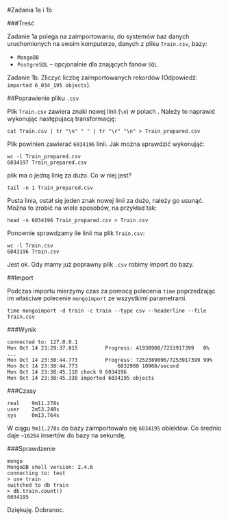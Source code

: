 #Zadania 1a i 1b

###Treść

Zadanie 1a polega na zaimportowaniu, do systemów baz danych uruchomionych na swoim komputerze, danych z pliku `Train.csv`, bazy:

 * `MongoDB`
 * `PostgreSQL` – opcjonalnie dla znających fanów `SQL`

Zadanie 1b. Zliczyć liczbę zaimportowanych rekordów (Odpowiedź: `imported 6_034_195 objects`).

##Poprawienie pliku `.csv`

Plik `Train.csv` zawiera znaki nowej linii (`\n`) w polach . Należy to naprawić wykonując następujacą transformację:

	cat Train.csv | tr "\n" " " | tr "\r" "\n" > Train_prepared.csv

Plik powinien zawierać `6034196` linii. Jak można sprawdzić wykonująć:

	wc -l Train_prepared.csv
	6034197 Train_prepared.csv

plik ma o jedną linię za dużo. Co w niej jest?

	tail -n 1 Train_prepared.csv

Pusta linia, ostał się jeden znak nowej linii za dużo, należy go usunąć. Można to zrobić na wiele sposobów, na przykład tak:
	
	head -n 6034196 Train_prepared.csv > Train.csv

Ponownie sprawdzamy ile linii ma plik `Train.csv`:

	wc -l Train.csv
	6043196 Train.csv

Jest ok. Gdy mamy już poprawny plik `.csv` robimy import do bazy.

##Import

Podczas importu mierzymy czas za pomocą polecenia `time` poprzedzając im właściwe polecenie `mongoimport` ze wszystkimi parametrami.

	time mongoimport -d train -c train --type csv --headerline --file Train.csv

###Wynik

	connected to: 127.0.0.1
	Mon Oct 14 23:29:37.015 		Progress: 41930908/7253917399	0%
	...
	Mon Oct 14 23:38:44.773 		Progress: 7252389096/7253917399	99%
	Mon Oct 14 23:38:44.773 			6032900	10968/second
	Mon Oct 14 23:38:45.110 check 9 6034196
	Mon Oct 14 23:38:45.338 imported 6034195 objects

###Czasy

	real	9m11.278s
	user	2m53.240s
	sys 	0m13.764s

W ciągu `9m11.278s` do bazy zaimportowało się `6034195` obiektów. Co średnio daje `~16264` insertów do bazy na sekundę.

###Sprawdzenie

	mongo
	MongoDB shell version: 2.4.6
	connecting to: test
	> use train
	switched to db train
	> db.train.count()
	6034195

Dziękuję. Dobranoc.

